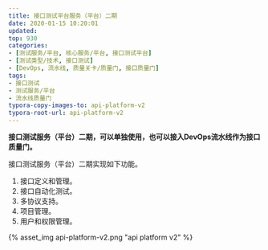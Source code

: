 ```yaml
---
title: 接口测试平台服务（平台）二期
date: 2020-01-15 10:20:01
updated:
top: 930 
categories: 
- [测试服务/平台, 核心服务/平台, 接口测试平台]
- [测试类型/技术, 接口测试]
- [DevOps, 流水线, 质量关卡/质量门, 接口质量门]
tags:
- 接口测试
- 测试服务/平台
- 流水线质量门
typora-copy-images-to: api-platform-v2
typora-root-url: api-platform-v2
---
```


**接口测试服务（平台）二期，可以单独使用，也可以接入DevOps流水线作为接口质量门。**

接口测试服务（平台）二期实现如下功能。
1. 接口定义和管理。
2. 接口自动化测试。
3. 多协议支持。
4. 项目管理。
5. 用户和权限管理。


{% asset_img api-platform-v2.png "api platform v2" %}